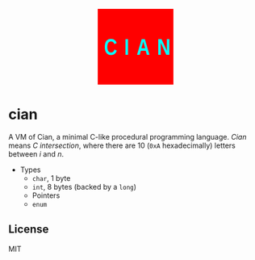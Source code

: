 <p align="center">
  <img alt="cian" src="logo.png">
</p>

# cian

A VM of Cian, a minimal C-like procedural programming language. *Cian* means *C
intersection*, where there are 10 (`0xA` hexadecimally) letters between *i*
and *n*.

- Types
    + `char`, 1 byte
    + `int`, 8 bytes (backed by a `long`)
    + Pointers
    + `enum`

## License

MIT

